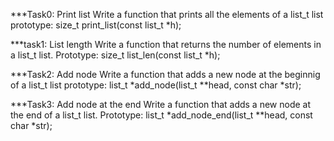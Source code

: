 ***Task0: Print list
  Write a function that prints all the elements of a list_t list
  prototype: size_t print_list(const list_t *h);

***task1: List length
  Write a function that returns the number of elements in a list_t list.
  Prototype: size_t list_len(const list_t *h);

***Task2: Add node
   Write a function that adds a new node at the beginnig of a list_t list
   prototype: list_t *add_node(list_t **head, const char *str);

***Task3: Add node at the end
  Write a function that adds a new node at the end of a list_t list.
  Prototype: list_t *add_node_end(list_t **head, const char *str);

 
